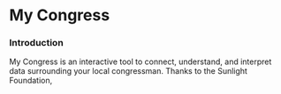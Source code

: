 My Congress
============

### Introduction
My Congress is an interactive tool to connect, understand, and interpret data surrounding your local congressman. Thanks to the Sunlight Foundation,
